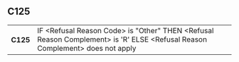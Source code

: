 ## C125
<table>
 <tr>
  <th>
   C125
  </th>
  <td>
   IF &lt;Refusal Reason Code&gt; is "Other"  THEN &lt;Refusal Reason Complement&gt; is 'R'  ELSE &lt;Refusal Reason Complement&gt; does not apply
  </td>
 </tr>
</table>
